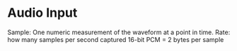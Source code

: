 # Audio Input

Sample: One numeric measurement of the waveform at a point in time.
Rate: how many samples per second captured
16-bit PCM = 2 bytes per sample